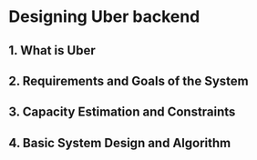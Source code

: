 # Designing Uber backend

## 1. What is Uber

## 2. Requirements and Goals of the System

## 3. Capacity Estimation and Constraints

## 4. Basic System Design and Algorithm